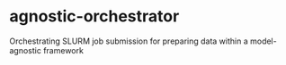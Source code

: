 # agnostic-orchestrator
Orchestrating SLURM job submission for preparing data within a model-agnostic framework
